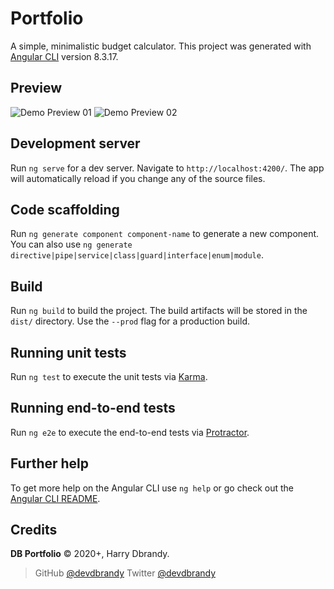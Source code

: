 # Portfolio

A simple, minimalistic budget calculator.
This project was generated with [Angular CLI](https://github.com/angular/angular-cli) version 8.3.17.

## Preview

![Demo Preview 01](screenshots/screenshot_01)
![Demo Preview 02](screenshots/screenshot_02)

## Development server

Run `ng serve` for a dev server. Navigate to `http://localhost:4200/`. The app will automatically reload if you change any of the source files.

## Code scaffolding

Run `ng generate component component-name` to generate a new component. You can also use `ng generate directive|pipe|service|class|guard|interface|enum|module`.

## Build

Run `ng build` to build the project. The build artifacts will be stored in the `dist/` directory. Use the `--prod` flag for a production build.

## Running unit tests

Run `ng test` to execute the unit tests via [Karma](https://karma-runner.github.io).

## Running end-to-end tests

Run `ng e2e` to execute the end-to-end tests via [Protractor](http://www.protractortest.org/).

## Further help

To get more help on the Angular CLI use `ng help` or go check out the [Angular CLI README](https://github.com/angular/angular-cli/blob/master/README.md).

## Credits

**DB Portfolio** © 2020+, Harry Dbrandy.

> GitHub [@devdbrandy](https://github.com/devdbrandy)
> Twitter [@devdbrandy](https://twitter.com/devdbrandy)

